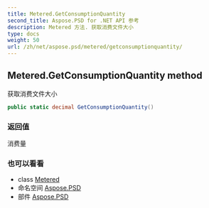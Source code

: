 ```yaml
---
title: Metered.GetConsumptionQuantity
second_title: Aspose.PSD for .NET API 参考
description: Metered 方法. 获取消费文件大小
type: docs
weight: 50
url: /zh/net/aspose.psd/metered/getconsumptionquantity/
---
```

## Metered.GetConsumptionQuantity method

获取消费文件大小

```csharp
public static decimal GetConsumptionQuantity()
```

### 返回值

消费量

### 也可以看看

* class [Metered](../)
* 命名空间 [Aspose.PSD](../../metered/)
* 部件 [Aspose.PSD](../../../)



